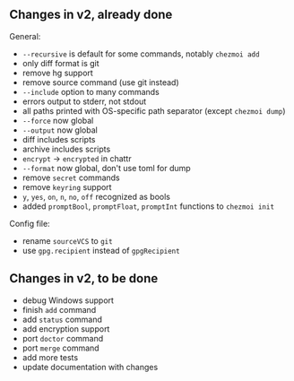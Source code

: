 ## Changes in v2, already done

General:
- `--recursive` is default for some commands, notably `chezmoi add`
- only diff format is git
- remove hg support
- remove source command (use git instead)
- `--include` option to many commands
- errors output to stderr, not stdout
- all paths printed with OS-specific path separator (except `chezmoi dump`)
- `--force` now global
- `--output` now global
- diff includes scripts
- archive includes scripts
- `encrypt` -> `encrypted` in chattr
- `--format` now global, don't use toml for dump
- remove `secret` commands
- remove `keyring` support
- `y`, `yes`, `on`, `n`, `no`, `off` recognized as bools
- added `promptBool`, `promptFloat`, `promptInt` functions to `chezmoi init`

Config file:
- rename `sourceVCS` to `git`
- use `gpg.recipient` instead of `gpgRecipient`

## Changes in v2, to be done

- debug Windows support
- finish `add` command
- add `status` command
- add encryption support
- port `doctor` command
- port `merge` command
- add more tests
- update documentation with changes
